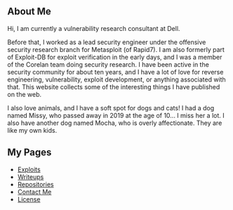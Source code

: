 ## About Me

Hi, I am currently a vulnerability research consultant at Dell.

Before that, I worked as a lead security engineer under the offensive security research branch
for Metasploit (of Rapid7). I am also formerly part of Exploit-DB for exploit verification in
the early days, and I was a member of the Corelan team doing security research. I have been
active in the security community for about ten years, and I have a lot of love for reverse
engineering, vulnerability, exploit development, or anything associated with that. This website
collects some of the interesting things I have published on the web.

I also love animals, and I have a soft spot for dogs and cats! I had a dog named Missy, who
passed away in 2019 at the age of 10... I miss her a lot. I also have another dog named
Mocha, who is overly affectionate. They are like my own kids.


## My Pages

* [Exploits](./exploits.md)
* [Writeups](./writeups.md)
* [Repositories](./repos.md)
* [Contact Me](./contact.md)
* [License](./site_license.md)

